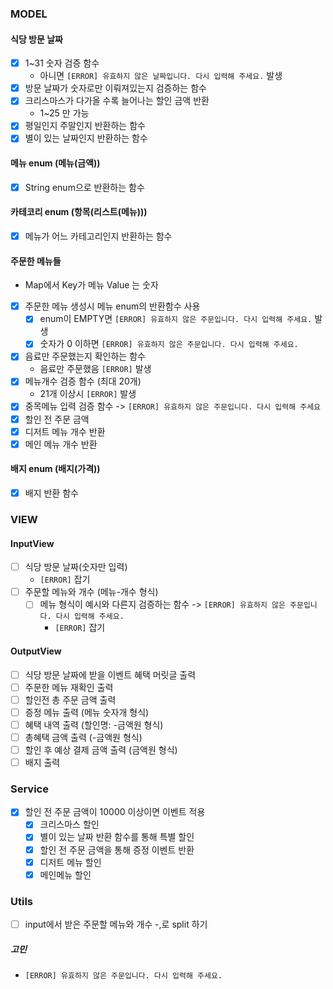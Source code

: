 ### MODEL
#### 식당 방문 날짜
  - [x] 1~31 숫자 검증 함수
    - 아니면 `[ERROR] 유효하지 않은 날짜입니다. 다시 입력해 주세요.` 발생
  - [x] 방문 날짜가 숫자로만 이뤄져있는지 검증하는 함수
  - [x] 크리스마스가 다가올 수록 늘어나는 할인 금액 반환
    -  1~25 만 가능
  - [x] 평일인지 주말인지 반환하는 함수
  - [x] 별이 있는 날짜인지 반환하는 함수
  
#### 메뉴 enum (메뉴(금액))
  - [x] String enum으로 반환하는 함수
####  카테코리 enum (항목(리스트(메뉴)))
  - [x] 메뉴가 어느 카테고리인지 반환하는 함수
####  주문한 메뉴들
  - Map에서 Key가 메뉴 Value 는 숫자 
  - [x] 주문한 메뉴 생성시 메뉴 enum의 반환함수 사용
    - [x] enum이 EMPTY면 `[ERROR] 유효하지 않은 주문입니다. 다시 입력해 주세요.` 발생
    - [x] 숫자가 0 이하면 `[ERROR] 유효하지 않은 주문입니다. 다시 입력해 주세요.`
  - [x] 음료만 주문했는지 확인하는 함수
     - 음료만 주문했음 `[ERROR]` 발생
  - [x] 메뉴개수 검증 함수 (최대 20개)
    -  21개 이상시 `[ERROR]` 발생
  - [x] 중목메뉴 입력 검증 함수 -> `[ERROR] 유효하지 않은 주문입니다. 다시 입력해 주세요`
  - [x] 할인 전 주문 금액
  - [x] 디저트 메뉴 개수 반환
  - [x] 메인 메뉴 개수 반환
####  배지 enum (배지(가격))
  -  [x] 배지 반환 함수
### VIEW
#### InputView
  - [ ] 식당 방문 날짜(숫자만 입력)
    - `[ERROR]` 잡기
  - [ ] 주문할 메뉴와 개수 (메뉴-개수 형식)
    - [ ] 메뉴 형식이 예시와 다른지 검증하는 함수 -> `[ERROR] 유효하지 않은 주문입니다. 다시 입력해 주세요.`
      - `[ERROR]` 잡기
#### OutputView
  - [ ] 식당 방문 날짜에 받을 이벤트 혜택 머릿글 출력
  - [ ] 주문한 메뉴 재확인 출력
  - [ ] 할인전 총 주문 금액 출력
  - [ ] 증정 메뉴 출력 (메뉴 숫자개 형식)
  - [ ] 혜택 내역 출력 (할인명: -금액원 형식)
  - [ ] 총혜택 금액 출력 (-금액원 형식)
  - [ ] 할인 후 예상 결제 금액 출력 (금액원 형식)
  - [ ] 배지 출력
### Service
- [x] 할인 전 주문 금액이 10000 이상이면 이벤트 적용
    - [x] 크리스마스 할인
    - [x] 별이 있는 날짜 반환 함수를 통해 특별 할인
    - [x] 할인 전 주문 금액을 통해 증정 이벤트 반환
    - [x] 디저트 메뉴 할인
    - [x] 메인메뉴 할인
### Utils
- [ ] input에서 받은 주문할 메뉴와 개수 -,로 split 하기
##### 고민
- `[ERROR] 유효하지 않은 주문입니다. 다시 입력해 주세요.`
